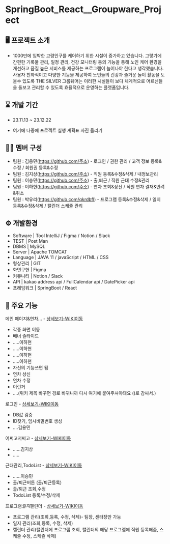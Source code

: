 # SpringBoot_React__Groupware_Project

## 🖥️ 프로젝트 소개
- 1000만에 임박한 고령인구를 케어하기 위한 시설이 증가하고 있습니다.
  그렇기에 간편한 기록물 관리, 일정 관리, 건강 모니터링 등의 기능을 통해 노인 케어 환경을 개선하고
  품질 높은 서비스를 제공하는 프로그램이 늘어나야 한다고 생각했습니다.
  사용자 친화적이고 다양한 기능을 제공하여 노인들의 건강과 즐거운 놀이 활동을 도울수 있도록
  THE SILVER 그룹웨어는 이러한 시설들이 보다 체계적으로 어르신들을 돌보고 관리할 수 있도록 효율적으로 운영하는 플랫폼입니다.


## ⌛ 개발 기간
- 23.11.13 ~ 23.12.22


- 여기에 나중에 프로젝트 실행 계획표 사진 올리기


## 🤼‍♀️ 멤버 구성
- 팀원 : 김용민(https://github.com/주소) - 로그인 / 권한 관리 / 고객 정보 등록&수정 / 회원권 등록&수정
- 팀원 : 김지상(https://github.com/주소) - 직원 등록&수정&삭제 / 내정보관리
- 팀원 : 이승민(https://github.com/주소) - 출,퇴근 / 직원 근태 수정&관리 
- 팀원 : 이하현(https://github.com/주소) - 연차 조회&상신 / 직원 연차 결재&반려&취소
- 팀원 : 박유리(https://github.com/qkrdbfl) - 프로그램 등록&수정&삭제 / 일지 등록&수정&삭제 / 캘린더 스케쥴 관리

## ⚙️ 개발환경
-  Software  | Tool	IntelliJ / Figma / Notion / Slack  
-  TEST      |	Post Man
-  DBMS      |	MySQL
-  Server    |	Apache TOMCAT
-  Language  |	JAVA 11 / javaScript / HTML / CSS
-  형상관리   |	GIT
-  화면구현   |  Figma
-  커뮤니티	 |  Notion / Slack
-  API	     |  kakao address api / FullCalendar api / DatePicker api
-  프레임워크 |	SpringBoot / React


## 📌 주요 기능
메인 페이지&연차... - [상세보기-WIKI이동](https://github.com/KimLeePark5/front/wiki/%EC%97%B0%EC%B0%A8&..%EC%A0%80%EC%A9%8C%EA%B3%A0)
- 각종 화면 이동
- 배너 슬라이드
- .....이하현
- .....이하현
- .....이하현
- .....이하현
- 자신의 기능쓰면 됨
- 연차 상신
- 연차 수정
- 이런거
- ....(위키 제목 바꾸면 경로 바뀌니까 다시 여기에 붙여주셔야돼요 ()로 감싸서.)

로그인 - [상세보기-WIKI이동](https://github.com/KimLeePark5/front/wiki/%EB%A1%9C%EA%B7%B8%EC%9D%B8..-&-%EC%96%B4%EC%A9%8C%EA%B3%A0&%EC%A0%80%EC%A9%8C)
- DB값 검증
- ID찾기, 임시비밀번호 생성
- ....김용민
  

어쩌고저쩌고 - [상세보기-WIKI이동](https://github.com/KimLeePark5/front/wiki/%EC%A7%81%EC%9B%90%EB%93%B1%EB%A1%9D&....)
- ......김지상
- .....


근태관리,TodoList - [상세보기-WIKI이동](https://github.com/KimLeePark5/front/wiki/%EA%B7%BC%ED%83%9C%EA%B4%80%EB%A6%AC&TodoList)
- ......이승민
- 출/퇴근버튼 (출/퇴근등록)
- 출/퇴근 조회,수정
- TodoList 등록/수정/삭제


프로그램$일지$캘린더 - [상세보기-WIKI이동](https://github.com/KimLeePark5/front/wiki/%ED%94%84%EB%A1%9C%EA%B7%B8%EB%9E%A8&%EC%9D%BC%EC%A7%80&%EC%BA%98%EB%A6%B0%EB%8D%94-%EA%B4%80%EB%A6%AC)
- 프로그램 관리(조회,등록, 수정, 삭제)- 팀장, 센터장만 가능
- 일지 관리(조회,등록, 수정, 삭제)
- 캘린더 관리(캘린더에 프로그램 조회, 캘린더의 해당 프로그램에 직원 등록해줌, 스케쥴 수정, 스케쥴 삭제)


